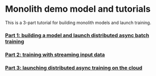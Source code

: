 # Monolith demo model and tutorials

This is a 3-part tutorial for building monolith models and launch training. 

### [Part 1: building a model and launch distributed async batch training](./Batch.md)

### [Part 2: training with streaming input data](./Stream.md)

### [Part 3: launching distributed async training on the cloud](./AWS-EKS.md)